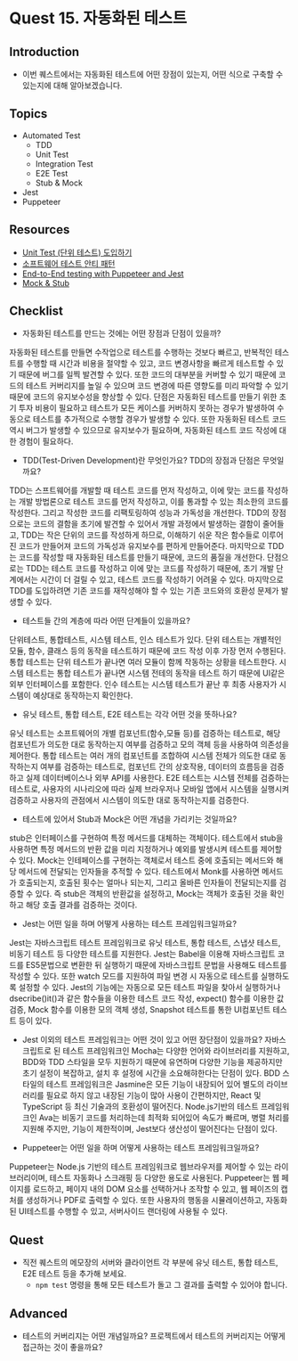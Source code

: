 # Quest 15. 자동화된 테스트

## Introduction

- 이번 퀘스트에서는 자동화된 테스트에 어떤 장점이 있는지, 어떤 식으로 구축할 수 있는지에 대해 알아보겠습니다.

## Topics

- Automated Test
  - TDD
  - Unit Test
  - Integration Test
  - E2E Test
  - Stub & Mock
- Jest
- Puppeteer

## Resources

- [Unit Test (단위 테스트) 도입하기](https://www.popit.kr/unit-test-%EB%8B%A8%EC%9C%84-%ED%85%8C%EC%8A%A4%ED%8A%B8-%EB%8F%84%EC%9E%85%ED%95%98%EA%B8%B0-1%ED%8E%B8/)
- [소프트웨어 테스트 안티 패턴](https://velog.io/@leejh3224/%EC%86%8C%ED%94%84%ED%8A%B8%EC%9B%A8%EC%96%B4-%ED%85%8C%EC%8A%A4%ED%8A%B8-%EC%95%88%ED%8B%B0-%ED%8C%A8%ED%84%B4)
- [End-to-End testing with Puppeteer and Jest](https://medium.com/touch4it/end-to-end-testing-with-puppeteer-and-jest-ec8198145321)
- [Mock & Stub](https://stackoverflow.com/questions/3459287/whats-the-difference-between-a-mock-stub)

## Checklist

- 자동화된 테스트를 만드는 것에는 어떤 장점과 단점이 있을까?

자동화된 테스트를 만들면 수작업으로 테스트를 수행하는 것보다 빠르고, 반복적인 테스트를 수행할 때 시간과 비용을 절약할 수 있고, 코드 변경사항을 빠르게 테스트할 수 있기 때문에 버그를 일찍 발견할 수 있다. 또한 코드의 대부분을 커버할 수 있기 때문에 코드의 테스트 커버리지를 높일 수 있으며 코드 변경에 따른 영향도를 미리 파악할 수 있기 때문에 코드의 유지보수성을 향상할 수 있다. 단점은 자동화된 테스트를 만들기 위한 초기 투자 비용이 필요하고 테스트가 모든 케이스를 커버하지 못하는 경우가 발생하여 수동으로 테스트를 추가적으로 수행할 경우가 발생할 수 있다. 또한 자동화된 테스트 코드 역시 버그가 발생할 수 있으므로 유지보수가 필요하며, 자동화된 테스트 코드 작성에 대한 경험이 필요하다.

- TDD(Test-Driven Development)란 무엇인가요? TDD의 장점과 단점은 무엇일까요?

TDD는 스프트웨어를 개발할 때 테스트 코드를 먼저 작성하고, 이에 맞는 코드를 작성하는 개발 방법론으로 테스트 코드를 먼저 작성하고, 이를 통과할 수 있는 최소한의 코드를 작성한다. 그리고 작성한 코드를 리팩토링하여 성능과 가독성을 개선한다. TDD의 장점으로는 코드의 결함을 초기에 발견할 수 있어서 개발 과정에서 발생하는 결함이 줄어들고, TDD는 작은 단위의 코드를 작성하게 하므로, 이해하기 쉬운 작은 함수들로 이루어진 코드가 만들어져 코드의 가독성과 유지보수를 편하게 만들어준다. 마지막으로 TDD는 코드를 작성할 때 자동화된 테스트를 만들기 때문에, 코드의 품질을 개선한다. 단점으로는 TDD는 테스트 코드를 작성하고 이에 맞는 코드를 작성하기 때문에, 초기 개발 단계에서는 시간이 더 걸릴 수 있고, 테스트 코드를 작성하기 어려울 수 있다. 마지막으로 TDD를 도입하려면 기존 코드를 재작성해야 할 수 있는 기존 코드와의 호환성 문제가 발생할 수 있다.

- 테스트들 간의 계층에 따라 어떤 단계들이 있을까요?

단위테스트, 통합테스트, 시스템 테스트, 인스 테스트가 있다. 단위 테스트는 개별적인 모듈, 함수, 클래스 등의 동작을 테스트하기 때문에 코드 작성 이후 가장 먼저 수행된다. 통합 테스트는 단위 테스트가 끝나면 여러 모듈이 함께 작동하는 상황을 테스트한다. 시스템 테스트는 통합 테스트가 끝나면 시스템 전테의 동작을 테스트 하기 때문에 UI같은 외부 인터페이스를 포함한다. 인수 테스트는 시스템 테스트가 끝난 후 최종 사용자가 시스템이 예상대로 동작하는지 확인한다.

- 유닛 테스트, 통합 테스트, E2E 테스트는 각각 어떤 것을 뜻하나요?

유닛 테스트는 소프트웨어의 개별 컴포넌트(함수,모듈 등)를 검증하는 테스트로, 해당 컴포넌트가 의도한 대로 동작하는지 여부를 검증하고 모의 객체 등을 사용하여 의존성을 제어한다. 통합 테스트는 여러 개의 컴포넌트를 조합하여 시스템 전체가 의도한 대로 동작하는지 여부를 검증하는 테스트로, 컴포넌트 간의 상호작용, 데이터의 흐름등을 검증하고 실제 데이터베이스나 외부 API를 사용한다. E2E 테스트는 시스템 전체를 검증하는 테스트로, 사용자의 시나리오에 따라 실제 브라우저나 모바일 앱에서 시스템을 실행시켜 검증하고 사용자의 관점에서 시스템이 의도한 대로 동작하는지를 검증한다.

- 테스트에 있어서 Stub과 Mock은 어떤 개념을 가리키는 것일까요?

stub은 인터페이스를 구현하여 특정 메서드를 대체하는 객체이다. 테스트에서 stub을 사용하면 특정 메서드의 반환 값을 미리 지정하거나 예외를 발생시켜 테스트를 제어할 수 있다. Mock는 인테페이스를 구현하는 객체로서 테스트 중에 호출되는 메서드와 해당 메서드에 전달되는 인자들을 추적할 수 있다. 테스트에서 Monk를 사용하면 메서드가 호출되는지, 호출된 횟수는 얼마나 되는지, 그리고 올바른 인자들이 전달되는지를 검증할 수 있다. 즉 stub은 객체의 반환값을 설정하고, Mock는 객체가 호출된 것을 확인하고 해당 호출 결과를 검증하는 것이다.

- Jest는 어떤 일을 하며 어떻게 사용하는 테스트 프레임워크일까요?

Jest는 자바스크립트 테스트 프레임워크로 유닛 테스트, 통합 테스트, 스냅샷 테스트, 비동기 테스트 등 다양한 테스트를 지원한다. Jest는 Babel을 이용해 자바스크립트 코드를 ES5문법으로 변환한 뒤 실행하기 때문에 자바스크립트 문법을 사용해도 테스트를 작성할 수 있다. 또한 watch 모드를 지원하여 파일 변경 시 자동으로 테스트를 실행하도록 설정할 수 있다. Jest의 기능에는 자동으로 모든 테스트 파일을 찾아서 실행하거나 dsecribe()it()과 같은 함수들을 이용한 테스트 코드 작성, expect() 함수를 이용한 값 검증, Mock 함수를 이용한 모의 객체 생성, Snapshot 테스트를 통한 UI컴포넌트 테스트 등이 있다.

- Jest 이외의 테스트 프레임워크는 어떤 것이 있고 어떤 장단점이 있을까요?
  자바스크립트로 된 테스트 프레임워크인 Mocha는 다양한 언어와 라이브러리를 지원하고, BDD와 TDD 스타일을 모두 지원하기 때문에 유연하며 다양한 기능을 제공하지만 초기 설정이 복잡하고, 설치 후 설정에 시간을 소요해햐한다는 단점이 있다. BDD 스타일의 테스트 프레임워크은 Jasmine은 모든 기능이 내장되어 있어 별도의 라이브러리를 필요로 하지 않고 내장된 기능이 많아 사용이 간편하지만, React 및 TypeScript 등 최신 기술과의 호환성이 떨어진다. Node.js기반의 테스트 프레임워크인 Ava는 비동기 코드를 처리하는데 최적화 되어있어 속도가 빠르며, 병렬 처리를 지원해 주지만, 기능이 제한적이며, Jest보다 생산성이 떨어진다는 단점이 있다.

- Puppeteer는 어떤 일을 하며 어떻게 사용하는 테스트 프레임워크일까요?

Puppeteer는 Node.js 기반의 테스트 프레임워크로 웹브라우저를 제어할 수 있는 라이브러리이며, 테스트 자동화나 스크래핑 등 다양한 용도로 사용된다. Puppeteer는 웹 페이지를 로드하고, 페이지 내의 DOM 요소를 선택하거나 조작할 수 있고, 웹 페이즈의 캡처를 생성하거나 PDF로 출력할 수 있다. 또한 사용자의 행동을 시뮬레이션하고, 자동화된 UI테스트를 수행할 수 있고, 서버사이드 랜더링에 사용될 수 있다.

## Quest

- 직전 퀘스트의 메모장의 서버와 클라이언트 각 부분에 유닛 테스트, 통합 테스트, E2E 테스트 등을 추가해 보세요.
  - `npm test` 명령을 통해 모든 테스트가 돌고 그 결과를 출력할 수 있어야 합니다.

## Advanced

- 테스트의 커버리지는 어떤 개념일까요? 프로젝트에서 테스트의 커버리지는 어떻게 접근하는 것이 좋을까요?

